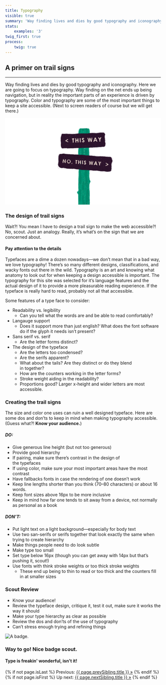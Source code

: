 ```yaml
---
title: Typography
visible: true
summary: 'Way finding lives and dies by good typography and iconography. Here we are going to focus on typography. Way finding on the net ends up being navigation, but in reality the important parts of an experience is driven by typography. Color and typography are some of the most important things to keep a site accessible. (Next to screen readers of course but we will get there.)'
stats:
    examples: '3'
twig_first: true
process:
    twig: true
---
```

<section>
<div class="container--content" markdown="1">

# A primer on trail signs

---

Way finding lives and dies by good typography and iconography. Here we are going to focus on typography. Way finding on the net ends up being navigation, but in reality the important parts of an experience is driven by typography. Color and typography are some of the most important things to keep a site accessible. (Next to screen readers of course but we will get there.)

![ILLUSTRATION](trail-signs.png)

</div>
</section>

<section>
<div class="container--content" markdown="1">

### The design of trail signs

Wait?! You mean I have to design a trail sign to make the web accessible?! No, scout. Just an analogy. Really, it’s what’s on the sign that we are concerned about.

</div>
</section>

<section>
<div class="container--content" markdown="1">

#### Pay attention to the details

Typefaces are a dime a dozen nowadays—we don’t mean that in a bad way, we love typography! There’s so many different designs, classifications, and wacky fonts out there in the wild. Typography is an art and knowing what anatomy to look out for when keeping a design accessible is important. The typography for this site was selected for it’s language features and the actual design of it to provide a more pleasurable reading experience. If the typeface is really hard to read, probably not all that accessible.

Some features of a type face to consider:

* Readability vs. legibility
	* Can you tell what the words are and be able to read comfortably?
* Langauge support
	* Does it support more than just english? What does the font software do if the glyph it needs isn’t present?
* Sans serif vs. serif
	* Are the letter forms distinct?
* The design of the typeface
	* Are the letters too condensed?
	* Are the serifs apparent?
	* What about the tails? Are they distinct or do they blend <br />in together?
	* How are the counters working in the letter forms?
	* Stroke weight aiding in the readability?
	* Proportions good? Larger x-height and wider letters are most accessible.

</div>
</section>

<section>
<div class="container--content" markdown="1">

### Creating the trail signs
The size and color one uses can ruin a well designed typeface. Here are some dos and don’ts to keep in mind when making typography accessible. (Guess what?! **Know your audience.**)

##### DO:
* Give generous line height (but not too generous)
* Provide good hierarchy
* If pairing, make sure there’s contrast in the design of <br />the typefaces
* If using color, make sure your most important areas have the most contrast
* Have fallbacks fonts in case the rendering of one doesn’t work
* Keep line lengths shorter than you think (70–80 characters) or about 16 words.
* Keep font sizes above 16px to be more inclusive
* Keep in mind how far one tends to sit away from a device, not normally as personal as a book

##### DON’T:
* Put light text on a light background—especially for body text
* Use two san-serifs or serifs together that look exactly the same when trying to create hierarchy
* Make things people need to do look subtle
* Make type too small
* Set type below 16px (though you can get away with 14px but that’s pushing it, scout!)
* Use fonts with think stroke weights or too thick stroke weights
	* These end up being to thin to read or too thick and the counters fill in at smaller sizes

</div>
</section>

<section>
<div class="container--content" markdown="1">

### Scout Review

* Know your audience!
* Review the typeface design, critique it, test it out, make sure it works the way it should
* Make your type hierarchy as clear as possible
* Review the dos and don’ts of the use of typography
* Can’t stress enough trying and refining things

</div>
</section>

<section class="section--badge-cta section--badge-cta__red mt--90 pb--60">
    <div class="container">
        <div class="flex-grid--gutters">
            <div class="col--width__four">
                <div class="badge--box">
                    <img class="img--badge badge--dispatch" alt="A badge." src="/badge/typography/typography.png" data-section="vision" data-badge="typography">
                </div>
            </div>
            <div class="col--width__eight">
                <h3>Way to go! Nice badge scout.</h3>
                <h4>Type is freakin' wonderful, isn't it!</h4>
                {% if not page.isLast %}
                    <span>Previous: </span><a href="{{ page.prevSibling.url }}">{{ page.prevSibling.title }} &raquo;</a>
                {% endif %}
                {% if not page.isFirst %}
                    <span>Up next: </span><a href="{{ page.nextSibling.url }}">{{ page.nextSibling.title }} &raquo;</a>
                {% endif %}
            </div>
        </div>
    </div>
</section>
